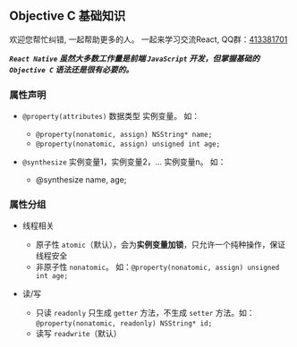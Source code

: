 ## Objective C 基础知识

欢迎您帮忙纠错, 一起帮助更多的人。 一起来学习交流React, QQ群：[413381701](http://shang.qq.com/wpa/qunwpa?idkey=3b9474dacbf35e4a9659e89399758406e510e5b8a3f81109f7d07efaadc6056d)

**_`React Native` 虽然大多数工作量是前端 `JavaScript` 开发，但掌握基础的 `Objective C` 语法还是很有必要的。_**


### 属性声明
* `@property(attributes)` 数据类型 实例变量。 如：
    * `@property(nonatomic, assign) NSString* name;`
    * `@property(nonatomic, assign) unsigned int age;`

* `@synthesize` 实例变量1，实例变量2，... 实例变量n。 如：
    * @synthesize name, age;

### 属性分组
* 线程相关
    * 原子性 `atomic`（默认），会为**实例变量加锁**，只允许一个纯种操作，保证线程安全
    * 非原子性 `nonatomic`。 如：`@property(nonatomic, assign) unsigned int age;`
    
* 读/写
    * 只读 `readonly` 只生成 `getter` 方法，不生成 `setter` 方法。如：`@property(nonatomic, readonly) NSString* id;`
    * 读写 `readwrite`（默认）

